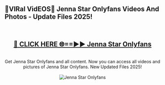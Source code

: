 <h2>🔴VIRal VidEOS🔴 Jenna Star Onlyfans Videos And Photos - Update Files 2025!</h2>
<br>
<div align="center">
<h2><a href="https://virallinks.top/odZfE0" rel="nofollow">🔴 CLICK HERE 🌐==►► Jenna Star Onlyfans</a></h2>
<br>
Get Jenna Star Onlyfans and all content. Now you can access all videos and pictures of Jenna Star Onlyfans. New Updated Files 2025!
<br>
<br>
<a href="https://virallinks.top/odZfE0" rel="nofollow" data-target="animated-image.originalLink"><img src="https://i.imgur.com/dJHk4Zq.gif)" alt="Jenna Star Onlyfans" style="max-width: 100%; display: inline-block;" data-target="animated-image.originalImage"></a>
</div>
<br>
